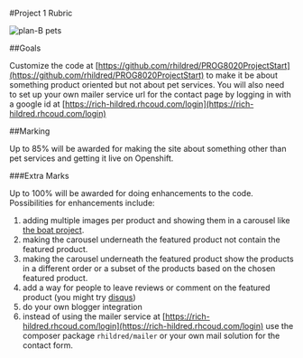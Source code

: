#Project 1 Rubric

![plan-B pets](https://rhildred.github.io/PROG8020ProjectStart/www/images/planbHallelujah.png "planb-b pets")

##Goals

Customize the code at [https://github.com/rhildred/PROG8020ProjectStart](https://github.com/rhildred/PROG8020ProjectStart) to make it be about something product oriented but not about pet services. You will also need to set up your own mailer service url for the contact page by logging in with a google id at  [https://rich-hildred.rhcoud.com/login](https://rich-hildred.rhcoud.com/login)

##Marking

Up to 85% will be awarded for making the site about something other than pet services and getting it live on Openshift.

###Extra Marks

Up to 100% will be awarded for doing enhancements to the code. Possibilities for enhancements include:

1. adding multiple images per product and showing them in a carousel like [the boat project](http://apps.syndicateme.net/BoatProject).
2. making the carousel underneath the featured product not contain the featured product.
3. making the carousel underneath the featured product show the products in a different order or a subset of the products based on the chosen featured product.
4. add a way for people to leave reviews or comment on the featured product (you might try [disqus](https://disqus.com/))
5. do your own blogger integration
6. instead of using the mailer service at [https://rich-hildred.rhcoud.com/login](https://rich-hildred.rhcoud.com/login) use the composer package `rhildred/mailer` or your own mail solution for the contact form.